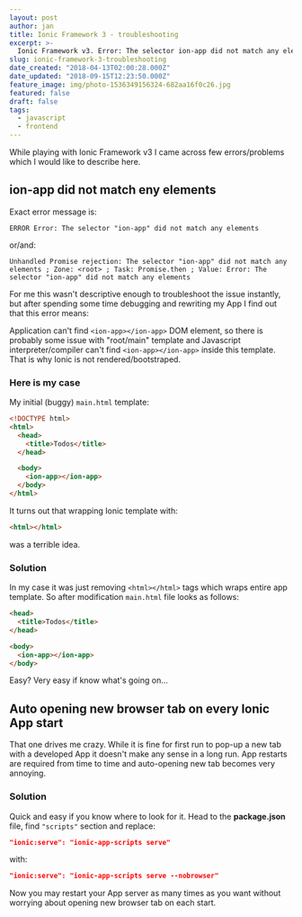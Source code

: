 ```yaml
---
layout: post
author: jan
title: Ionic Framework 3 - troubleshooting
excerpt: >-
  Ionic Framework v3. Error: The selector ion-app did not match any element problem with descriptive solution
slug: ionic-framework-3-troubleshooting
date_created: "2018-04-13T02:00:28.000Z"
date_updated: "2018-09-15T12:23:50.000Z"
feature_image: img/photo-1536349156324-682aa16f0c26.jpg
featured: false
draft: false
tags:
  - javascript
  - frontend
---
```


While playing with Ionic Framework v3 I came across few errors/problems which I would like to describe here.

## ion-app did not match eny elements

Exact error message is:

```
ERROR Error: The selector "ion-app" did not match any elements
```

or/and:

```
Unhandled Promise rejection: The selector "ion-app" did not match any elements ; Zone: <root> ; Task: Promise.then ; Value: Error: The selector "ion-app" did not match any elements
```

For me this wasn't descriptive enough to troubleshoot the issue instantly, but after spending some time debugging and rewriting my App I find out that this error means:

Application can't find `<ion-app></ion-app>` DOM element, so there is probably some issue with "root/main" template and Javascript interpreter/compiler can't find `<ion-app></ion-app>` inside this template. That is why Ionic is not rendered/bootstraped.

### Here is my case

My initial (buggy) `main.html` template:

```html
<!DOCTYPE html>
<html>
  <head>
    <title>Todos</title>
  </head>

  <body>
    <ion-app></ion-app>
  </body>
</html>
```

It turns out that wrapping Ionic template with:

```html
<html></html>
```

was a terrible idea.

### Solution

In my case it was just removing `<html></html>` tags which wraps entire app template. So after modification `main.html` file looks as follows:

```html
<head>
  <title>Todos</title>
</head>

<body>
  <ion-app></ion-app>
</body>
```

Easy? Very easy if know what's going on...

## Auto opening new browser tab on every Ionic App start

That one drives me crazy. While it is fine for first run to pop-up a new tab with a developed App it doesn't make any sense in a long run. App restarts are required from time to time and auto-opening new tab becomes very annoying.

### Solution

Quick and easy if you know where to look for it. Head to the **package.json** file, find `"scripts"` section and replace:

```json
"ionic:serve": "ionic-app-scripts serve"
```

with:

```json
"ionic:serve": "ionic-app-scripts serve --nobrowser"
```

Now you may restart your App server as many times as you want without worrying about opening new browser tab on each start.
